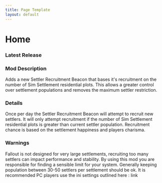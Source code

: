 ```yaml
---
title: Page Template
layout: default
---
```


# Home
### Latest Release

### Mod Description
Adds a new Settler Recruitment Beacon that bases it's recruitment on the number of Sim Settlement residential plots.
This allows a greater control over settlement populations and removes the maximum settler restriction.

### Details
Once per day the Settler Recruitment Beacon will attempt to recruit new settlers.
It will only attempt recruitment if the number of Sim Settlement residential plots is greater than current settler population.
Recruitment chance is based on the settlement happiness and players charisma.

### Warnings
Fallout is not designed for very large settlements, recruiting too many settlers can impact performance and stability.
By using this mod you are responsible for finding a sensible limit for your system.
Generally keeping population between 30-50 settlers per settlement should be ok.
It is recommended PC players use the ini settings outlined here : link
